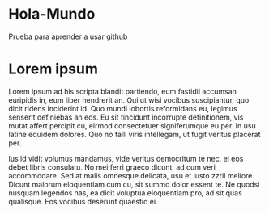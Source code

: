 # Hola-Mundo
Prueba para aprender a usar github

<h1>
Lorem ipsum
</h1>

Lorem ipsum ad his scripta blandit partiendo, eum fastidii accumsan euripidis in, eum liber hendrerit an. Qui ut wisi vocibus suscipiantur, quo dicit ridens inciderint id. Quo mundi lobortis reformidans eu, legimus senserit definiebas an eos. Eu sit tincidunt incorrupte definitionem, vis mutat affert percipit cu, eirmod consectetuer signiferumque eu per. In usu latine equidem dolores. Quo no falli viris intellegam, ut fugit veritus placerat per.

Ius id vidit volumus mandamus, vide veritus democritum te nec, ei eos debet libris consulatu. No mei ferri graeco dicunt, ad cum veri accommodare. Sed at malis omnesque delicata, usu et iusto zzril meliore. Dicunt maiorum eloquentiam cum cu, sit summo dolor essent te. Ne quodsi nusquam legendos has, ea dicit voluptua eloquentiam pro, ad sit quas qualisque. Eos vocibus deserunt quaestio ei.
